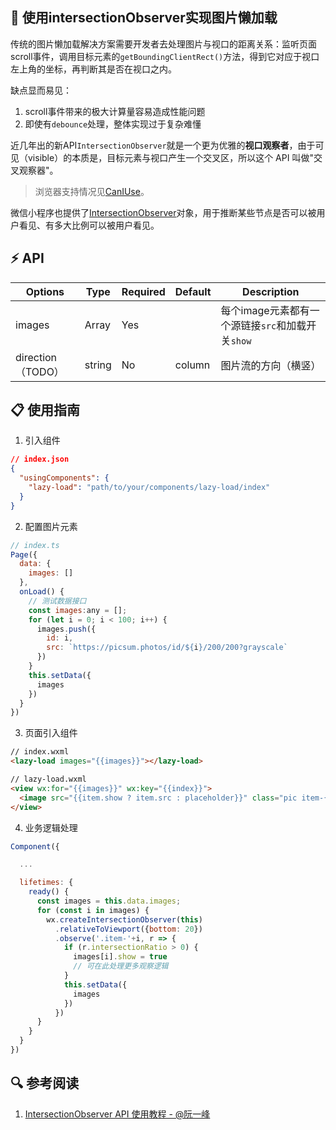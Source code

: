 ## 👀 使用intersectionObserver实现图片懒加载
传统的图片懒加载解决方案需要开发者去处理图片与视口的距离关系：监听页面scroll事件，调用目标元素的`getBoundingClientRect()`方法，得到它对应于视口左上角的坐标，再判断其是否在视口之内。

缺点显而易见：
1. scroll事件带来的极大计算量容易造成性能问题
2. 即使有`debounce`处理，整体实现过于复杂难懂


近几年出的新API`IntersectionObserver`就是一个更为优雅的**视口观察者**，由于可见（visible）的本质是，目标元素与视口产生一个交叉区，所以这个 API 叫做"交叉观察器"。

> 浏览器支持情况见[CanIUse](https://caniuse.com/#search=IntersectionObserver)。

微信小程序也提供了[IntersectionObserver](https://developers.weixin.qq.com/miniprogram/dev/api/wxml/IntersectionObserver.html)对象，用于推断某些节点是否可以被用户看见、有多大比例可以被用户看见。


## ⚡️ API

| Options           | Type   | Required | Default | Description                                      |
| ----------------- | ------ | -------- | ------- | ------------------------------------------------ |
| images            | Array  | Yes      |         | 每个image元素都有一个源链接`src`和加载开关`show` |
| direction（TODO） | string | No       | column  | 图片流的方向（横竖）                             |


## 📋 使用指南
1. 引入组件
```json
// index.json
{
  "usingComponents": {
    "lazy-load": "path/to/your/components/lazy-load/index"
  }
}
```


2. 配置图片元素
```js
// index.ts
Page({
  data: {
    images: []
  },
  onLoad() {
    // 测试数据接口
    const images:any = [];
    for (let i = 0; i < 100; i++) {
      images.push({
        id: i,
        src: `https://picsum.photos/id/${i}/200/200?grayscale`
      })
    }
    this.setData({
      images
    })
  }
})
```

3. 页面引入组件
```html
// index.wxml
<lazy-load images="{{images}}"></lazy-load>

// lazy-load.wxml
<view wx:for="{{images}}" wx:key="{{index}}">
  <image src="{{item.show ? item.src : placeholder}}" class="pic item-{{index}}" />
</view>
```

4. 业务逻辑处理
```js
Component({

  ...

  lifetimes: {
    ready() {
      const images = this.data.images;
      for (const i in images) {
        wx.createIntersectionObserver(this)
          .relativeToViewport({bottom: 20})
          .observe('.item-'+i, r => {
            if (r.intersectionRatio > 0) {
              images[i].show = true
              // 可在此处理更多观察逻辑
            }
            this.setData({
              images
            })
          })
      }
    }
  }
})
```

## 🔍 参考阅读
1. [IntersectionObserver API 使用教程 - @阮一峰 ](https://www.ruanyifeng.com/blog/2016/11/intersectionobserver_api.html) 